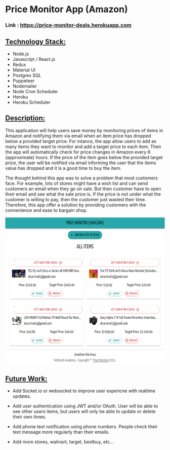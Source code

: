 
# Price Monitor App (Amazon)

### __Link__ : https://price-monitor-deals.herokuapp.com

## <u> Technology Stack: </u>
* Node.js
* Javascript / React.js
* Redux
* Material UI
* Postgres SQL
* Puppeteer
* Nodemailer
* Node Cron Scheduler
* Heroku
* Heroku Scheduler

## <u> Description: </u>
This application will help users save money by monitoring prices of items in Amazon and notifying them via email when an item price has dropped below a provided target price. For intance, the app allow users to add as many items they want to monitor and add a target price to each item. Then the app will automatically check for price changes in Amazon every 6 (approximate) hours. If the price of the item goes below the provided target price, the user will be notified via email informing the user that the items value has dropped and it is a good time to buy the item. 

The thought behind this app was to solve a problem that most customers face. For example, lots of stores might have a wish list and can send customers an email when they go on sale. But then customer have to open their email and see what the sale price is. If the price is not under what the customer is willing to pay, then the customer just wasted their time. Therefore, this app offer a solution by providing customers with the convenience and ease to bargain shop.

<p align="center">
  <img width="800" src="App-UI.png">
</p>
<!-- ![App User Interface](App-UI.png) -->

## <u> Future Work: </u>
* Add Socket.io or websocket to improve user expericne with realtime updates.

* Add user authentication using JWT and/or OAuth. User will be able to see other users items, but users will only be able to update or delete their own itmes.

* Add phone text notification using phone numbers. People check their text message more regularly than their emails.

* Add more stores, walmart, target, bestbuy, etc...